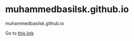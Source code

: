 muhammedbasilsk.github.io
=========================

muhammedbasilsk.github.io

Go to [this link](http://muhammedbasilsk.github.io)
